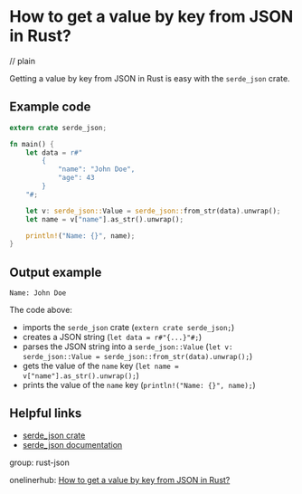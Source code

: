 # How to get a value by key from JSON in Rust?
// plain

Getting a value by key from JSON in Rust is easy with the `serde_json` crate.

## Example code

```rust
extern crate serde_json;

fn main() {
    let data = r#"
        {
            "name": "John Doe",
            "age": 43
        }
    "#;

    let v: serde_json::Value = serde_json::from_str(data).unwrap();
    let name = v["name"].as_str().unwrap();

    println!("Name: {}", name);
}
```

## Output example

```
Name: John Doe
```

The code above:
- imports the `serde_json` crate (`extern crate serde_json;`)
- creates a JSON string (`let data = r#"{...}"#;`)
- parses the JSON string into a `serde_json::Value` (`let v: serde_json::Value = serde_json::from_str(data).unwrap();`)
- gets the value of the `name` key (`let name = v["name"].as_str().unwrap();`)
- prints the value of the `name` key (`println!("Name: {}", name);`)

## Helpful links
- [serde_json crate](https://crates.io/crates/serde_json)
- [serde_json documentation](https://docs.serde.rs/serde_json/)

group: rust-json

onelinerhub: [How to get a value by key from JSON in Rust?](https://onelinerhub.com/rust/how-to-get-a-value-by-key-from-json-in-rust)